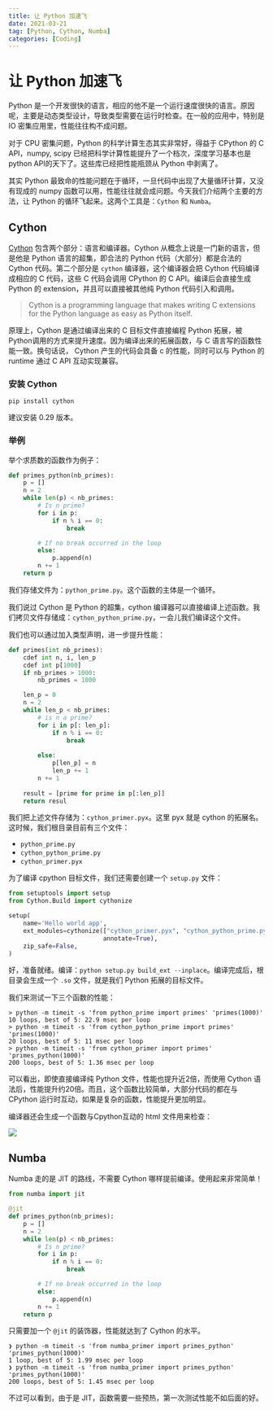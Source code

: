 ```yaml
---
title: 让 Python 加速飞
date: 2021-03-21
tag: [Python, Cython, Numba]
categories: [Coding]
---
```


# 让 Python 加速飞

Python 是一个开发很快的语言，相应的他不是一个运行速度很快的语言。原因呢，主要是动态类型设计，导致类型需要在运行时检查。在一般的应用中，特别是 IO 密集应用里，性能往往构不成问题。

对于 CPU 密集问题，Python 的科学计算生态其实非常好，得益于 CPython 的 C API，numpy, scipy 已经把科学计算性能提升了一个档次，深度学习基本也是python API的天下了。这些库已经把性能瓶颈从 Python 中剥离了。

其实 Python 最致命的性能问题在于循环，一旦代码中出现了大量循环计算，又没有现成的 numpy 函数可以用，性能往往就会成问题。今天我们介绍两个主要的方法，让 Python 的循环飞起来。这两个工具是：`Cython` 和 `Numba`。

## Cython

[Cython](https://cython.org/) 包含两个部分：语言和编译器。Cython 从概念上说是一门新的语言，但是他是 Python 语言的超集，即合法的 Python 代码（大部分）都是合法的 Cython 代码。第二个部分是 `cython` 编译器，这个编译器会把 Cython 代码编译成相应的 C 代码，这些 C 代码会调用 CPython 的 C API。编译后会直接生成 Python 的 extension，并且可以直接被其他纯 Python 代码引入和调用。

> Cython is a programming language that makes writing C extensions for the Python language as easy as Python itself.

原理上，Cython 是通过编译出来的 C 目标文件直接编程 Python 拓展，被Python调用的方式来提升速度。因为编译出来的拓展函数，与 C 语言写的函数性能一致。换句话说， Cython 产生的代码会具备 c 的性能，同时可以与 Python 的 runtime 通过 C API 互动实现兼容。

### 安装 Cython

`pip install cython`

建议安装 0.29 版本。

### 举例

举个求质数的函数作为例子：

```python
def primes_python(nb_primes):
    p = []
    n = 2
    while len(p) < nb_primes:
        # Is n prime?
        for i in p:
            if n % i == 0:
                break

        # If no break occurred in the loop
        else:
            p.append(n)
        n += 1
    return p
```

我们存储文件为：`python_prime.py`。这个函数的主体是一个循环。

我们说过 Cython 是 Python 的超集，cython 编译器可以直接编译上述函数。我们拷贝文件存储成：`cython_python_prime.py`，一会儿我们编译这个文件。

我们也可以通过加入类型声明，进一步提升性能：

```python 
def primes(int nb_primes):
    cdef int n, i, len_p
    cdef int p[1000]
    if nb_primes > 1000:
        nb_primes = 1000

    len_p = 0
    n = 2
    while len_p < nb_primes:
        # is n a prime?
        for i in p[: len_p]:
            if n % i == 0:
                break
        
        else:
            p[len_p] = n 
            len_p += 1
        n += 1
    
    result = [prime for prime in p[:len_p]]
    return resul
```

我们把上述文件存储为：`cython_primer.pyx`。这里 pyx 就是 cython 的拓展名。这时候，我们根目录目前有三个文件：

- `python_prime.py`
- `cython_python_prime.py`
- `cython_primer.pyx`

为了编译 cpython 目标文件，我们还需要创建一个 `setup.py` 文件：

```python
from setuptools import setup
from Cython.Build import cythonize

setup(
    name='Hello world app',
    ext_modules=cythonize(["cython_primer.pyx", "cython_python_prime.py"],
                          annotate=True),
    zip_safe=False,
)
```

好，准备就绪。编译：`python setup.py build_ext --inplace`。编译完成后，根目录会生成一个 `.so` 文件，就是我们 Python 拓展的目标文件。

我们来测试一下三个函数的性能：

```
> python -m timeit -s 'from python_prime import primes' 'primes(1000)'
10 loops, best of 5: 22.9 msec per loop
> python -m timeit -s 'from cython_python_prime import primes' 'primes(1000)'
20 loops, best of 5: 11 msec per loop
> python -m timeit -s 'from cython_primer import primes' 'primes_python(1000)'
200 loops, best of 5: 1.36 msec per loop
```

可以看出，即使直接编译纯 Python 文件，性能也提升近2倍，而使用 Cython 语法后，性能提升约20倍。而且，这个函数比较简单，大部分代码的都在与 CPython 运行时互动，如果是复杂的函数，性能提升更加明显。

编译器还会生成一个函数与Cpython互动的 html 文件用来检查：

![](https://i.imgur.com/n1GILGd.png)

## Numba

Numba 走的是 JIT 的路线，不需要 Cython 哪样提前编译。使用起来非常简单！

```python 
from numba import jit

@jit
def primes_python(nb_primes):
    p = []
    n = 2
    while len(p) < nb_primes:
        # Is n prime?
        for i in p:
            if n % i == 0:
                break

        # If no break occurred in the loop
        else:
            p.append(n)
        n += 1
    return p
```

只需要加一个 `@jit` 的装饰器，性能就达到了 Cython 的水平。

```
❯ python -m timeit -s 'from numba_primer import primes_python' 'primes_python(1000)'
1 loop, best of 5: 1.99 msec per loop
❯ python -m timeit -s 'from numba_primer import primes_python' 'primes_python(1000)'
200 loops, best of 5: 1.45 msec per loop
```

不过可以看到，由于是 JIT，函数需要一些预热，第一次测试性能不如后面的好。

